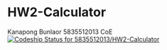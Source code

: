 # HW2-Calculator
Kanapong Bunlaor 5835512013 CoE <br>
[![Codeship Status for 5835512013/HW2-Calculator](https://app.codeship.com/projects/dbb37ed0-e44e-0137-2852-0ac16517213a/status?branch=master)](https://app.codeship.com/projects/373249)
